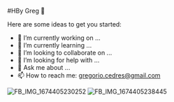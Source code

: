 #HBy Greg 👋

Here are some ideas to get you started:

- 🔭 I’m currently working on ...
- 🌱 I’m currently learning ...
- 👯 I’m looking to collaborate on ...
- 🤔 I’m looking for help with ...
- 💬 Ask me about ...
- 📫 How to reach me: gregorio.cedres@gmail.com

![FB_IMG_1674405230252](https://user-images.githubusercontent.com/123317569/213931164-e02b981d-3cbf-4256-923d-a6bd3767bb33.jpg)
![FB_IMG_1674405238445](https://user-images.githubusercontent.com/123317569/213931170-ec5d0d72-9976-4b46-90e9-f74230638c34.jpg)
